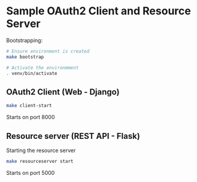 # Sample OAuth2 Client and Resource Server

Bootstrapping:

```bash
# Ensure environment is created
make bootstrap

# Activate the environmment
. venv/bin/activate
```

## OAuth2 Client (Web - Django)

```bash
make client-start
```

Starts on port 8000

## Resource server (REST API - Flask)

Starting the resource server

```bash
make resourceserver start
```

Starts on port 5000